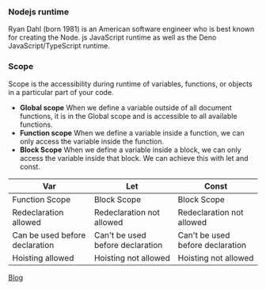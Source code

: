 ### Nodejs runtime

Ryan Dahl (born 1981) is an American software engineer who is best known for creating the Node. js JavaScript runtime as well as the Deno JavaScript/TypeScript runtime.

### Scope
Scope is the accessibility during runtime of variables, functions, or objects in a particular part of your code.
- **Global scope**
When we define a variable outside of all document functions, it is in the Global scope and is accessible to all available functions.
- **Function scope**
When we define a variable inside a function, we can only access the variable inside the function.
- **Block Scope**
When we define a variable inside a block, we can only access the variable inside that block. We can achieve this with let and const.


|Var   |Let  | Const  |
|---|---|---|
| Function Scope |Block Scope   |Block Scope   |
|Redeclaration allowed   |Redeclaration not allowed   |Redeclaration not allowed     |
|Can be used before declaration   |Can't be used before declaration   |Can't be used before declaration    |
| Hoisting allowed | Hoisting not allowed | Hoisting not allowed

[Blog](https://www.educative.io/answers/difference-between-var-let-and-const-keyword-in-javascript)